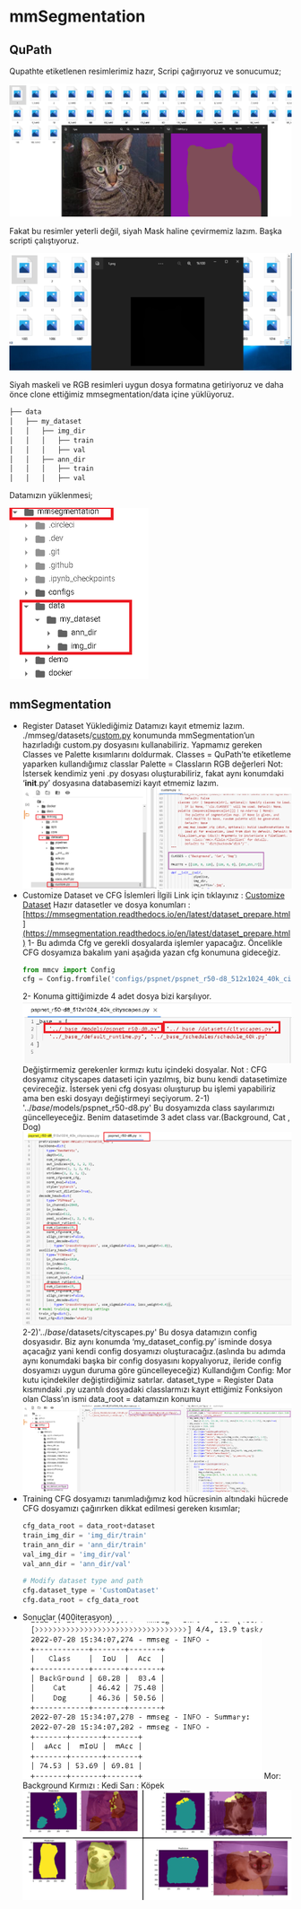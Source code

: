 # mmSegmentation

## QuPath

Qupathte etiketlenen resimlerimiz hazır, Scripi çağırıyoruz ve sonucumuz;

![1.png](images_readme/1.png)

Fakat bu resimler yeterli değil, siyah Mask haline çevirmemiz lazım.
Başka scripti çalıştıyoruz.

![Untitled](images_readme/Untitled.png)

Siyah maskeli ve RGB resimleri uygun dosya formatına getiriyoruz ve daha önce clone ettiğimiz mmsegmentation/data içine yüklüyoruz.

```python
├── data
│   ├── my_dataset
│   │   ├── img_dir
│   │   │   ├── train
│   │   │   ├── val
│   │   ├── ann_dir
│   │   │   ├── train
│   │   │   ├── val

```

Datamızın yüklenmesi;

![Untitled](images_readme/Untitled%201.png)

## mmSegmentation

- Register Dataset
  Yüklediğimiz Datamızı kayıt etmemiz lazım.
  ./mmseg/datasets/[custom.py](http://custom.py) konumunda mmSegmentation’un hazırladığı custom.py dosyasını kullanabiliriz.
  Yapmamız gereken Classes ve Palette kısımlarını doldurmak.
  Classes = QuPath’te etiketleme yaparken kullandığımız classlar
  Palette = Classların RGB değerleri
  Not: İstersek kendimiz yeni .py dosyası oluşturabiliriz, fakat aynı konumdaki ‘**init**.py’ dosyasına databasemizi kayıt etmemiz lazım.
  ![Untitled](images_readme/Untitled%202.png)
- Customize Dataset ve CFG İslemleri
  İlgili Link için tıklayınız : [Customize Dataset](https://github.com/MengzhangLI/mmsegmentation/blob/add_doc_customization_dataset/docs/en/tutorials/customize_datasets.md)
  Hazır datasetler ve dosya konumları :[https://mmsegmentation.readthedocs.io/en/latest/dataset_prepare.html](https://mmsegmentation.readthedocs.io/en/latest/dataset_prepare.html)
  1- Bu adımda Cfg ve gerekli dosyalarda işlemler yapacağız.
  Öncelikle CFG dosyamıza bakalım yani aşağıda yazan cfg konumuna gideceğiz.
  ```python
  from mmcv import Config
  cfg = Config.fromfile('configs/pspnet/pspnet_r50-d8_512x1024_40k_cityscapes.py')
  ```
  2- Konuma gittiğimizde 4 adet dosya bizi karşılıyor.
  ![Untitled](images_readme/Untitled%203.png)
  Değiştirmemiz gerekenler kırmızı kutu içindeki dosyalar.
  Not : CFG dosyamız cityscapes dataseti için yazılmış, biz bunu kendi datasetimize çevireceğiz. İstersek yeni cfg dosyası oluışturup bu işlemi yapabiliriz ama ben eski dosyayı değiştirmeyi seçiyorum.
  2-1) '../_base_/models/pspnet_r50-d8.py'
  Bu dosyamızda class sayılarımızı güncelleyeceğiz.
  Benim datasetimde 3 adet class var.(Background, Cat , Dog)
  ![Untitled](images_readme/Untitled%204.png)
  2-2)'../_base_/datasets/cityscapes.py'
  Bu dosya datamızın config dosyasıdır. Biz aynı konumda ‘my_dataset_config.py’ isminde dosya açacağız yani kendi config dosyamızı oluşturacağız.(aslında bu adımda aynı konumdaki başka bir config dosyasını kopyalıyoruz, ileride config dosyamızı uygun duruma göre güncelleyeceğiz)
  Kullandığım Config:
  Mor kutu içindekiler değiştirdiğimiz satırlar.
  dataset_type = Register Data kısmındaki .py uzantılı dosyadaki classlarmızı kayıt ettiğimiz Fonksiyon olan Class’ın ismi
  data_root = datamızın konumu
  ![Untitled](images_readme/Untitled%205.png)
- Training
  CFG dosyamızı tanımladığımız kod hücresinin altındaki hücrede CFG dosyamızı çağırırken dikkat edilmesi gereken kısımlar;
  ```python
  cfg_data_root = data_root+dataset
  train_img_dir = 'img_dir/train'
  train_ann_dir = 'ann_dir/train'
  val_img_dir = 'img_dir/val'
  val_ann_dir = 'ann_dir/val'
  ```
  ```python
  # Modify dataset type and path
  cfg.dataset_type = 'CustomDataset'
  cfg.data_root = cfg_data_root
  ```
- Sonuçlar (400iterasyon)
  ![Untitled](images_readme/Untitled%206.png)
  Mor: Background
  Kırmızı : Kedi
  Sarı : Köpek
  ![Untitled](images_readme/Untitled%207.png)
